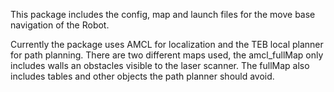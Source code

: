 This package includes the config, map and launch files for the move base navigation of the Robot.

Currently the package uses AMCL for localization and the TEB local planner for path planning.
There are two different maps used, the amcl_fullMap only includes walls an obstacles visible to the laser scanner.
The fullMap also includes tables and other objects the path planner should avoid.
